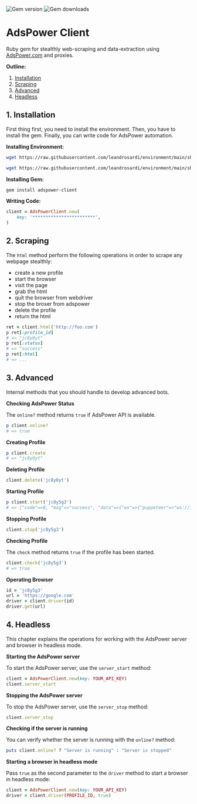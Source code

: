 ![Gem version](https://img.shields.io/gem/v/adspower-client) ![Gem downloads](https://img.shields.io/gem/dt/adspower-client)

# AdsPower Client

Ruby gem for stealthly web-scraping and data-extraction using [AdsPower.com](https://www.adspower.com/) and proxies.

**Outline:**

1. [Installation](#1-installation)
2. [Scraping](#2-scraping)
3. [Advanced](#3-advanced)
4. [Headless](#4-headless)

## 1. Installation

First thing first, you need to install the environment.
Then, you have to install the gem.
Finally, you can write code for AdsPower automation.

**Installing Environment:**

```bash
wget https://raw.githubusercontent.com/leandrosardi/environment/main/sh/install.ubuntu.20_04.sh -O - | bash
```

```bash
wget https://raw.githubusercontent.com/leandrosardi/environment/main/sh/install.ubuntu.20_04.adspower.sh -O - | bash
```

**Installing Gem:**

```bash
gem install adspower-client
```

**Writing Code:**

```ruby
client = AdsPowerClient.new(
    key: '************************',
)
```

## 2. Scraping

The `html` method perform the following operations in order to scrape any webpage stealthly:

- create a new profile
- start the browser
- visit the page
- grab the html
- quit the browser from webdriver
- stop the broser from adspower
- delete the profile
- return the html

```ruby
ret = client.html('http://foo.com')
p ret[:profile_id]
# => "jc8y0yt"
p ret[:status]
# => "success"
p ret[:html]
# => ...
```

## 3. Advanced

Internal methods that you should handle to develop advanced bots.

**Checking AdsPower Status**

The `online?` method returns `true` if AdsPower API is available.

```ruby
p client.online?
# => true
```

**Creating Profile**

```ruby
p client.create
# => "jc8y0yt"
```

**Deleting Profile**

```ruby
client.delete('jc8y0yt')
```

**Starting Profile**

```ruby
p client.start('jc8y5g3')
# => {"code"=>0, "msg"=>"success", "data"=>{"ws"=>{"puppeteer"=>"ws://127.0.0.1:43703/devtools/browser/60e1d880-e4dc-4ae0-a2d3-56d123648299", "selenium"=>"127.0.0.1:43703"}, "debug_port"=>"43703", "webdriver"=>"/home/leandro/.config/adspower_global/cwd_global/chrome_116/chromedriver"}}
```

**Stopping Profile**

```ruby
client.stop('jc8y5g3')
```

**Checking Profile**

The `check` method returns `true` if the profile has been started.

```ruby
client.check('jc8y5g3')
# => true
```

**Operating Browser**

```ruby
id = 'jc8y5g3'
url = 'https://google.com'
driver = client.driver(id)
driver.get(url)
```

## 4. Headless

This chapter explains the operations for working with the AdsPower server and browser in headless mode.

**Starting the AdsPower server**

To start the AdsPower server, use the `server_start` method:

```ruby
client = AdsPowerClient.new(key: YOUR_API_KEY)
client.server_start
```

**Stopping the AdsPower server**

To stop the AdsPower server, use the `server_stop` method:

```ruby
client.server_stop
```

**Checking if the server is running**

You can verify whether the server is running with the `online?` method:

```ruby
puts client.online? ? "Server is running" : "Server is stopped"
```

**Starting a browser in headless mode**

Pass `true` as the second parameter to the `driver` method to start a browser in headless mode:

```ruby
client = AdsPowerClient.new(key: YOUR_API_KEY)
driver = client.driver(PROFILE_ID, true)
```

